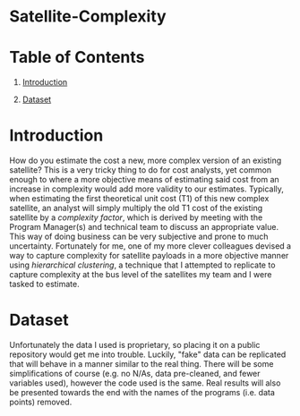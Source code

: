 # Satellite-Complexity

# Table of Contents

1. [Introduction](#introduction)

2. [Dataset](#dataset)

<a name="introduction"></a> 
# Introduction

How do you estimate the cost a new, more complex version of an existing satellite? This is a very tricky thing to do for cost analysts, yet common enough to where a more objective means of estimating said cost from an increase in complexity would add more validity to our estimates. Typically, when estimating the first theoretical unit cost (T1) of this new complex satellite, an analyst will simply multiply the old T1 cost of the existing satellite by a *complexity factor*, which is derived by meeting with the Program Manager(s) and technical team to discuss an appropriate value. This way of doing business can be very subjective and prone to much uncertainty. Fortunately for me, one of my more clever colleagues devised a way to capture complexity for satellite payloads in a more objective manner using *hierarchical clustering*, a technique that I attempted to replicate to capture complexity at the bus level of the satellites my team and I were tasked to estimate.

<a name="dataset"></a> 
# Dataset

Unfortunately the data I used is proprietary, so placing it on a public repository would get me into trouble. Luckily, "fake" data can be replicated that will behave in a manner similar to the real thing. There will be some simplifications of course (e.g. no N/As, data pre-cleaned, and fewer variables used), however the code used is the same. Real results will also be presented towards the end with the names of the programs (i.e. data points) removed. 

